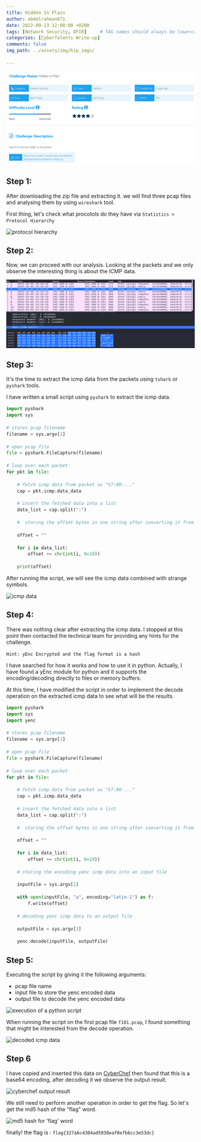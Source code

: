 ```yaml
---
title: Hidden In Plain
author: abdelrahman671
date: 2022-09-23 12:00:00 +0200
tags: [Network Security, DFIR]     # TAG names should always be lowercase
categories: [CyberTalents Write-up]
comments: false
img_path: ../assets/img/hip_imgs/

---
```


![challenge image](/assets/img/hip_imgs/st.png)


## Step 1:  

After downloading the zip file and extracting it. we will find three pcap files and analysing them by using `wireshark` tool.

First thing, let's check what procotols do they have via `Statistics > Protocol Hierarchy`

![protocol hierarchy](w1.png)

## Step 2:

Now, we can proceed with our analysis. Looking at the packets and we only observe the interesting thing is about the ICMP data.

![icmp packets](../assets/img/hip_imgs/w2.png)

## Step 3:

It's the time to extract the icmp data from the packets using `tshark` or `pyshark` tools.

I have written a small script using `pyshark` to extract the icmp data.
```python
import pyshark
import sys

# stores pcap filename
filename = sys.argv[1]

# open pcap file
file = pyshark.FileCapture(filename)

# loop over each packet
for pkt in file:

    # fetch icmp data from packet as "57:00:..."
    cap = pkt.icmp.data_data

    # insert the fetched data into a list
    data_list = cap.split(":")

    #  storing the offset bytes in one string after converting it from hex to char

    offset = ""

    for i in data_list:
        offset += chr(int(i, 0x10))

    print(offset)   
```

After running the script, we will see the icmp data combined with strange symbols.

![icmp data](w3.png)

## Step 4:

There was nothing clear after extracting the icmp data. I stopped at this point then contacted the technical team for providing any hints for the challenge.

`Hint: yEnc Encrypted and the flag format is a hash`

I have searched for how it works and how to use it in python. Actually, I have found a yEnc module for python and it supports the encoding/decoding directly to files or memory buffers.

At this time, I have modified the script in order to implement the decode operation on the extracted icmp data to see what will be the results.

```python
import pyshark
import sys
import yenc

# stores pcap filename
filename = sys.argv[1]

# open pcap file
file = pyshark.FileCapture(filename)

# loop over each packet
for pkt in file:

    # fetch icmp data from packet as "57:00:..."
    cap = pkt.icmp.data_data

    # insert the fetched data into a list
    data_list = cap.split(":")

    #  storing the offset bytes in one string after converting it from hex to char

    offset = ""

    for i in data_list:
        offset += chr(int(i, 0x10))

    # storing the encoding yenc icmp data into an input file

    inputFile = sys.argv[2]

    with open(inputFile, "a", encoding="latin-1") as f:
        f.write(offset)

    # decoding yenc icmp data to an output file

    outputFile = sys.argv[3]
   
    yenc.decode(inputFile, outputFile)
```

## Step 5:

Executing the script by giving it the following arguments:
* pcap file name
* input file to store the yenc encoded data
* output file to decode the yenc encoded data 

![execution of a python script](w4.png)

When running the script on the first pcap file `f101.pcap`, I found something that might be interested from the decode operation.

![decoded icmp data](w5.png)

## Step 6

I have copied and inserted this data on [CyberChef](https://gchq.github.io/CyberChef/) then found that this is a base64 encoding, after decoding it we observe the output result.

![cyberchef output result](w6.png)

We still need to perform another operation in order to get the flag. So let's get the md5 hash of the "flag" word.

![md5 hash for 'flag' word](w7.png)

finally! the flag is : `flag{327a6c4304ad5938eaf0efb6cc3e53dc}`
   
